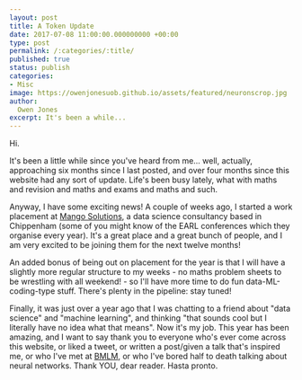 ```yaml
---
layout: post
title: A Token Update
date: 2017-07-08 11:00:00.000000000 +00:00
type: post
permalink: /:categories/:title/
published: true
status: publish
categories:
- Misc
image: https://owenjonesuob.github.io/assets/featured/neuronscrop.jpg
author:
  Owen Jones
excerpt: It's been a while...
---
```


Hi.

It's been a little while since you've heard from me... well, actually, approaching six months since I last posted, and over four months since this website had any sort of update. Life's been busy lately, what with maths and revision and maths and exams and maths and such.

Anyway, I have some exciting news! A couple of weeks ago, I started a work placement at [Mango Solutions](http://www.mango-solutions.com), a data science consultancy based in Chippenham (some of you might know of the EARL conferences which they organise every year). It's a great place and a great bunch of people, and I am very excited to be joining them for the next twelve months!

An added bonus of being out on placement for the year is that I will have a slightly more regular structure to my weeks - no maths problem sheets to be wrestling with all weekend! - so I'll have more time to do fun data-ML-coding-type stuff. There's plenty in the pipeline: stay tuned!

Finally, it was just over a year ago that I was chatting to a friend about "data science" and "machine learning", and thinking "that sounds cool but I literally have no idea what that means". Now it's my job. This year has been amazing, and I want to say thank you to everyone who's ever come across this website, or liked a tweet, or written a post/given a talk that's inspired me, or who I've met at [BMLM](http://www.meetup.com/Bath-Machine-Learning-Meetup), or who I've bored half to death talking about neural networks. Thank YOU, dear reader. Hasta pronto.